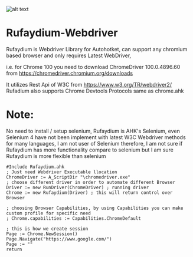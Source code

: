 
![alt text](https://i.ibb.co/HBPZ9Nd/Rufaydium.jpg)
# Rufaydium-Webdriver
Rufaydium is Webdriver Library for Autohotket, can support any chromium based browser and only requires Latest WebDriver,

i.e. for Chrome 100 you need to download ChromeDriver 100.0.4896.60
from https://chromedriver.chromium.org/downloads

It utilizes Rest Api of W3C from https://www.w3.org/TR/webdriver2/
Rufadium also supports Chrome Devtools Protocols same as chrome.ahk

# Note: 
No need to install / setup selenium, Rufaydium is AHK's Selenium,
even Selenium 4 have not been implement with latest W3C Webdriver methods for many languages,
I am not user of Selenium therefore, I am not sure if Rufaydium has more functionality compare to selenium
but I am sure Rufaydium is more flexible than selenium


```AutoHotkey
#Include Rufaydium.ahk
; Just need Webdriver Executable llocation 
ChromeDriver := A_ScriptDir "\chromedriver.exe"
; choose different driver in order to automate different Browser
Driver := new RunDriver(ChromeDriver) ; running driver
Chrome := new Rufaydium(Driver) ; this will return control over Browser

; choosing Browser Capabilities, by using Capabilities you can make custom profile for specific need
; Chrome.capabilities := Capabilities.ChromeDefault 

; this is how we create session 
Page := Chrome.NewSession()
Page.Navigate("https://www.google.com/")
Page := ""
return
```
